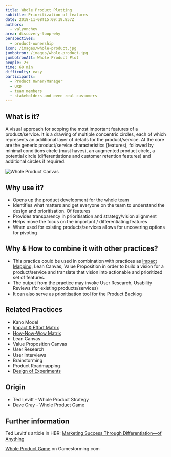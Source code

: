 ```yaml
---
title: Whole Product Plotting
subtitle: Prioritization of features
date: 2018-11-08T15:09:19.857Z
authors:
  - valyonchev
area: discovery-loop-why
perspectives:
  - product-ownership
icon: /images/whole-product.jpg
jumbotron: /images/whole-product.jpg
jumbotronAlt: Whole Product Plot
people: 2+
time: 60 min
difficulty: easy
participants:
  - Product Owner/Manager
  - UXD
  - team members
  - stakeholders and even real customers
---
```

## What is it?

A visual approach for scoping the most important features of a product/service. It is a drawing of multiple concentric circles, each of which represents an additional layer of details for the product/service. At the core are the generic product/service characteristics (features), followed by minimal conditions circle (must haves), an augmented product circle, a potential circle (differentiations and customer retention features) and additional circles if required.

![Whole Product Canvas](/images/whole-product.jpg)

## Why use it?

* Opens up the product development for the whole team
* Identifies what matters and get everyone on the team to understand the design and prioritisation. Of features 
* Provides transparency in prioritisation and strategy/vision alignment
* Helps move the focus on the important / differentiating features
* When used for existing products/services allows for uncovering options for pivoting

## Why & How to combine it with other practices?

* This practice could be used in combination with practices as [Impact Mapping](https://openpracticelibrary.com/practice/impact-mapping/), Lean Canvas, Value Proposition in order to build a vision for a product/service and translate that vision into actionable and prioritized set of features.
* The output from the practice may invoke User Research, Usability Reviews (for existing products/services)
* It can also serve as prioritisation tool for the Product Backlog

## Related Practices

* Kano Model 
* [Impact & Effort Matrix](https://openpracticelibrary.com/practice/impact-effort-prioritization-matrix/)
* [How-Now-Wow Matrix](https://openpracticelibrary.com/practice/how-now-wow-prioritization-matrix/)
* Lean Canvas
* Value Proposition Canvas
* User Research
* User Interviews
* Brainstorming
* Product Roadmapping
* [Design of Experiments](https://openpracticelibrary.com/practice/design-of-experiments/)

## Origin

* Ted Levitt - Whole Product Strategy
* Dave Gray - Whole Product Game

## Further information

Ted Levitt's article in HBR: [Marketing Success Through Differentiation—of Anything](https://hbr.org/1980/01/marketing-success-through-differentiation-of-anything)

[Whole Product Game](https://gamestorming.com/whole-product-game/) on Gamestorming.com
